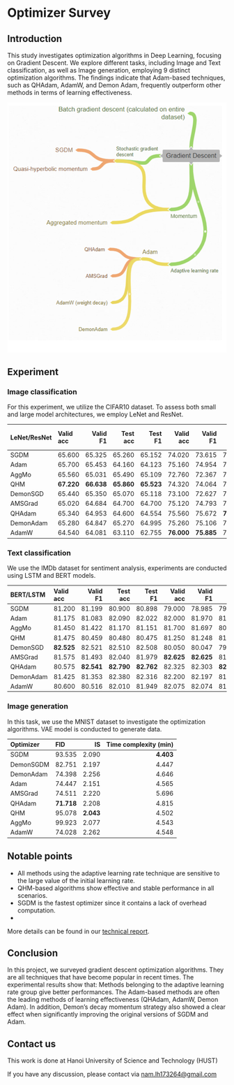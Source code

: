 # Optimizer Survey

## Introduction
This study investigates optimization algorithms in Deep Learning, focusing on Gradient Descent. We explore different tasks, including Image and Text classification, as well as Image generation, employing 9 distinct optimization algorithms. The findings indicate that Adam-based techniques, such as QHAdam, AdamW, and Demon Adam, frequently outperform other methods in terms of learning effectiveness.
<div align="center">

<p align="center">
  <img src="./asset/introp.png" width="800px" alt="gradient descent based algorithm">
</p>
</div>

## Experiment
### Image classification
For this experiment, we utilize the CIFAR10 dataset. To assess both small and large model architectures, we employ LeNet and ResNet.

| LeNet/ResNet | Valid acc  | Valid F1    | Test acc     |Test F1     | Valid acc  | Valid F1    | Test acc   |Test F1     | Time complexity (s/epoch) |
|:-------------|:-----------|------------:|-------------:|-----------:|-----------:|------------:|-----------:|-----------:|--------------------------:|
|SGDM          | 65.600     | 65.325      | 65.260       | 65.152     | 74.020     | 73.615      | 73.110     | 72.847     | **6.992/15.205**          |             
|Adam          | 65.700     | 65.453      | 64.160       | 64.123     | 75.160     | 74.954      | 75.070     | 74.985     | 7.135/16.079              |
|AggMo         | 65.560     | 65.031      | 65.490       | 65.109     | 72.760     | 72.367      | 71.990     | 71.641     | 6.966/16.027              |
|QHM           | **67.220** | **66.638**  | **65.860**   | **65.523** | 74.320     | 74.064      | 73.140     | 73.000     | 7.111/16.006              |
|DemonSGD      | 65.440     | 65.350      | 65.070       | 65.118     | 73.100     | 72.627      | 73.280     | 73.118     | 7.149/15.622              |
|AMSGrad       | 65.020     | 64.684      | 64.700       | 64.700     | 75.120     | 74.793      | 73.660     | 72.512     | 7.313/15.965              |
|QHAdam        | 65.340     | 64.953      | 64.600       | 64.554     | 75.560     | 75.672      | **75.130** | **75.428** | 7.277/16.959              |
|DemonAdam     | 65.280     | 64.847      | 65.270       | 64.995     | 75.260     | 75.106      | 74.200     | 74.235     | 8.533/16.660              |
|AdamW         | 64.540     | 64.081      | 63.110       | 62.755     | **76.000** | **75.885**  | 75.030     | 75.081     | 8.294/16.723              |

### Text classification
We use the IMDb dataset for sentiment analysis, experiments are conducted using LSTM and BERT models.

| BERT/LSTM    | Valid acc  | Valid F1    | Test acc     |Test F1     | Valid acc  | Valid F1    | Test acc   |Test F1     | 
|:-------------|:-----------|------------:|-------------:|-----------:|-----------:|------------:|-----------:|-----------:|
|SGDM          | 81.200     | 81.199      | 80.900       | 80.898     | 79.000     | 78.985      | 79.790     | 79.783     |             
|Adam          | 81.175     | 81.083      | 82.090       | 82.022     | 82.000     | 81.970      | 81.470     | 81.439     |
|AggMo         | 81.450     | 81.422      | 81.170       | 81.151     | 81.700     | 81.697      | 80.620     | 80.618     |
|QHM           | 81.475     | 80.459      | 80.480       | 80.475     | 81.250     | 81.248      | 81.420     | 81.481     |
|DemonSGD      | **82.525** | 82.521      | 82.510       | 82.508     | 80.050     | 80.047      | 79.460     | 79.460     |
|AMSGrad       | 81.575     | 81.493      | 82.040       | 81.979     | **82.625** | **82.625**  | 81.950     | 81.950     |
|QHAdam        | 80.575     | **82.541**  | **82.790**   | **82.762** | 82.325     | 82.303      | **82.070** | **82.047** | 
|DemonAdam     | 81.425     | 81.353      | 82.380       | 82.316     | 82.200     | 82.197      | 81.890     | 81.888     |
|AdamW         | 80.600     | 80.516      | 82.010       | 81.949     | 82.075     | 82.074      | 81.410     | 81.410     |

### Image generation
In this task, we use the MNIST dataset to investigate the optimization algorithms. VAE model is conducted to generate data.

| Optimizer    | FID        | IS          | Time complexity (min)|
|:-------------|:-----------|------------:|---------------------:|
| SGDM         | 93.535     | 2.090       | **4.403**            |
| DemonSGDM    | 82.751     | 2.197       | 4.447                |
| DemonAdam    | 74.398     | 2.256       | 4.646                |
| Adam         | 74.447     | 2.151       | 4.565                |
| AMSGrad      | 74.511     | 2.220       | 5.696                |
| QHAdam       | **71.718** | 2.208       | 4.815                |
| QHM          | 95.078     | **2.043**   | 4.502                |
| AggMo        | 99.923     | 2.077       | 4.543                |
| AdamW        | 74.028     | 2.262       | 4.548                |


## Notable points
- All methods using the adaptive learning rate technique are sensitive to the large value of the initial learning rate.
- QHM-based algorithms show effective and stable performance in all scenarios.
- SGDM is the fastest optimizer since it contains a lack of overhead computation.
- 
More details can be found in our [technical report](https://github.com/NamCyan/Optimizer_Survey/blob/main/asset/optimizer_survey_report.pdf).

## Conclusion
In this project, we surveyed gradient descent optimization algorithms. They are all techniques that have become popular in recent times. The experimental results show that: Methods belonging to the adaptive learning rate group give better performances. The Adam-based methods are often the leading methods of learning effectiveness (QHAdam, AdamW, Demon Adam). In addition, Demon’s decay momentum strategy also showed a clear effect when significantly improving the original versions of SGDM and Adam.

## Contact us
This work is done at Hanoi University of Science and Technology (HUST)

If you have any discussion, please contact via nam.lh173264@gmail.com

